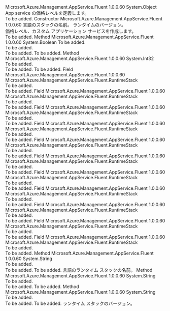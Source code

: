 <Type Name="RuntimeStack" FullName="Microsoft.Azure.Management.AppService.Fluent.RuntimeStack">
  <TypeSignature Language="C#" Value="public class RuntimeStack" />
  <TypeSignature Language="ILAsm" Value=".class public auto ansi beforefieldinit RuntimeStack extends System.Object" />
  <TypeSignature Language="DocId" Value="T:Microsoft.Azure.Management.AppService.Fluent.RuntimeStack" />
  <TypeSignature Language="VB.NET" Value="Public Class RuntimeStack" />
  <TypeSignature Language="F#" Value="type RuntimeStack = class" />
  <AssemblyInfo>
    <AssemblyName>Microsoft.Azure.Management.AppService.Fluent</AssemblyName>
    <AssemblyVersion>1.0.0.60</AssemblyVersion>
  </AssemblyInfo>
  <Base>
    <BaseTypeName>System.Object</BaseTypeName>
  </Base>
  <Interfaces />
  <Docs>
    <summary>
            App service の価格レベルを定義します。
            </summary>
    <remarks>To be added.</remarks>
  </Docs>
  <Members>
    <Member MemberName=".ctor">
      <MemberSignature Language="C#" Value="public RuntimeStack (string stack, string version);" />
      <MemberSignature Language="ILAsm" Value=".method public hidebysig specialname rtspecialname instance void .ctor(string stack, string version) cil managed" />
      <MemberSignature Language="DocId" Value="M:Microsoft.Azure.Management.AppService.Fluent.RuntimeStack.#ctor(System.String,System.String)" />
      <MemberSignature Language="VB.NET" Value="Public Sub New (stack As String, version As String)" />
      <MemberSignature Language="F#" Value="new Microsoft.Azure.Management.AppService.Fluent.RuntimeStack : string * string -&gt; Microsoft.Azure.Management.AppService.Fluent.RuntimeStack" Usage="new Microsoft.Azure.Management.AppService.Fluent.RuntimeStack (stack, version)" />
      <MemberType>Constructor</MemberType>
      <AssemblyInfo>
        <AssemblyName>Microsoft.Azure.Management.AppService.Fluent</AssemblyName>
        <AssemblyVersion>1.0.0.60</AssemblyVersion>
      </AssemblyInfo>
      <Parameters>
        <Parameter Name="stack" Type="System.String" />
        <Parameter Name="version" Type="System.String" />
      </Parameters>
      <Docs>
        <param name="stack">言語のスタックの名前。</param>
        <param name="version">ランタイムのバージョン。</param>
        <summary>
            価格レベル、カスタム アプリケーション サービスを作成します。
            </summary>
        <remarks>To be added.</remarks>
      </Docs>
    </Member>
    <Member MemberName="Equals">
      <MemberSignature Language="C#" Value="public override bool Equals (object obj);" />
      <MemberSignature Language="ILAsm" Value=".method public hidebysig virtual instance bool Equals(object obj) cil managed" />
      <MemberSignature Language="DocId" Value="M:Microsoft.Azure.Management.AppService.Fluent.RuntimeStack.Equals(System.Object)" />
      <MemberSignature Language="VB.NET" Value="Public Overrides Function Equals (obj As Object) As Boolean" />
      <MemberSignature Language="F#" Value="override this.Equals : obj -&gt; bool" Usage="runtimeStack.Equals obj" />
      <MemberType>Method</MemberType>
      <AssemblyInfo>
        <AssemblyName>Microsoft.Azure.Management.AppService.Fluent</AssemblyName>
        <AssemblyVersion>1.0.0.60</AssemblyVersion>
      </AssemblyInfo>
      <ReturnValue>
        <ReturnType>System.Boolean</ReturnType>
      </ReturnValue>
      <Parameters>
        <Parameter Name="obj" Type="System.Object" />
      </Parameters>
      <Docs>
        <param name="obj">To be added.</param>
        <summary>To be added.</summary>
        <returns>To be added.</returns>
        <remarks>To be added.</remarks>
      </Docs>
    </Member>
    <Member MemberName="GetHashCode">
      <MemberSignature Language="C#" Value="public override int GetHashCode ();" />
      <MemberSignature Language="ILAsm" Value=".method public hidebysig virtual instance int32 GetHashCode() cil managed" />
      <MemberSignature Language="DocId" Value="M:Microsoft.Azure.Management.AppService.Fluent.RuntimeStack.GetHashCode" />
      <MemberSignature Language="VB.NET" Value="Public Overrides Function GetHashCode () As Integer" />
      <MemberSignature Language="F#" Value="override this.GetHashCode : unit -&gt; int" Usage="runtimeStack.GetHashCode " />
      <MemberType>Method</MemberType>
      <AssemblyInfo>
        <AssemblyName>Microsoft.Azure.Management.AppService.Fluent</AssemblyName>
        <AssemblyVersion>1.0.0.60</AssemblyVersion>
      </AssemblyInfo>
      <ReturnValue>
        <ReturnType>System.Int32</ReturnType>
      </ReturnValue>
      <Parameters />
      <Docs>
        <summary>To be added.</summary>
        <returns>To be added.</returns>
        <remarks>To be added.</remarks>
      </Docs>
    </Member>
    <Member MemberName="NETCore_V1_0">
      <MemberSignature Language="C#" Value="public static readonly Microsoft.Azure.Management.AppService.Fluent.RuntimeStack NETCore_V1_0;" />
      <MemberSignature Language="ILAsm" Value=".field public static initonly class Microsoft.Azure.Management.AppService.Fluent.RuntimeStack NETCore_V1_0" />
      <MemberSignature Language="DocId" Value="F:Microsoft.Azure.Management.AppService.Fluent.RuntimeStack.NETCore_V1_0" />
      <MemberSignature Language="VB.NET" Value="Public Shared ReadOnly NETCore_V1_0 As RuntimeStack " />
      <MemberSignature Language="F#" Value=" staticval mutable NETCore_V1_0 : Microsoft.Azure.Management.AppService.Fluent.RuntimeStack" Usage="Microsoft.Azure.Management.AppService.Fluent.RuntimeStack.NETCore_V1_0" />
      <MemberType>Field</MemberType>
      <AssemblyInfo>
        <AssemblyName>Microsoft.Azure.Management.AppService.Fluent</AssemblyName>
        <AssemblyVersion>1.0.0.60</AssemblyVersion>
      </AssemblyInfo>
      <ReturnValue>
        <ReturnType>Microsoft.Azure.Management.AppService.Fluent.RuntimeStack</ReturnType>
      </ReturnValue>
      <Docs>
        <summary>To be added.</summary>
        <remarks>To be added.</remarks>
      </Docs>
    </Member>
    <Member MemberName="NETCore_V1_1">
      <MemberSignature Language="C#" Value="public static readonly Microsoft.Azure.Management.AppService.Fluent.RuntimeStack NETCore_V1_1;" />
      <MemberSignature Language="ILAsm" Value=".field public static initonly class Microsoft.Azure.Management.AppService.Fluent.RuntimeStack NETCore_V1_1" />
      <MemberSignature Language="DocId" Value="F:Microsoft.Azure.Management.AppService.Fluent.RuntimeStack.NETCore_V1_1" />
      <MemberSignature Language="VB.NET" Value="Public Shared ReadOnly NETCore_V1_1 As RuntimeStack " />
      <MemberSignature Language="F#" Value=" staticval mutable NETCore_V1_1 : Microsoft.Azure.Management.AppService.Fluent.RuntimeStack" Usage="Microsoft.Azure.Management.AppService.Fluent.RuntimeStack.NETCore_V1_1" />
      <MemberType>Field</MemberType>
      <AssemblyInfo>
        <AssemblyName>Microsoft.Azure.Management.AppService.Fluent</AssemblyName>
        <AssemblyVersion>1.0.0.60</AssemblyVersion>
      </AssemblyInfo>
      <ReturnValue>
        <ReturnType>Microsoft.Azure.Management.AppService.Fluent.RuntimeStack</ReturnType>
      </ReturnValue>
      <Docs>
        <summary>To be added.</summary>
        <remarks>To be added.</remarks>
      </Docs>
    </Member>
    <Member MemberName="NodeJS_4_4">
      <MemberSignature Language="C#" Value="public static readonly Microsoft.Azure.Management.AppService.Fluent.RuntimeStack NodeJS_4_4;" />
      <MemberSignature Language="ILAsm" Value=".field public static initonly class Microsoft.Azure.Management.AppService.Fluent.RuntimeStack NodeJS_4_4" />
      <MemberSignature Language="DocId" Value="F:Microsoft.Azure.Management.AppService.Fluent.RuntimeStack.NodeJS_4_4" />
      <MemberSignature Language="VB.NET" Value="Public Shared ReadOnly NodeJS_4_4 As RuntimeStack " />
      <MemberSignature Language="F#" Value=" staticval mutable NodeJS_4_4 : Microsoft.Azure.Management.AppService.Fluent.RuntimeStack" Usage="Microsoft.Azure.Management.AppService.Fluent.RuntimeStack.NodeJS_4_4" />
      <MemberType>Field</MemberType>
      <AssemblyInfo>
        <AssemblyName>Microsoft.Azure.Management.AppService.Fluent</AssemblyName>
        <AssemblyVersion>1.0.0.60</AssemblyVersion>
      </AssemblyInfo>
      <ReturnValue>
        <ReturnType>Microsoft.Azure.Management.AppService.Fluent.RuntimeStack</ReturnType>
      </ReturnValue>
      <Docs>
        <summary>To be added.</summary>
        <remarks>To be added.</remarks>
      </Docs>
    </Member>
    <Member MemberName="NodeJS_4_5">
      <MemberSignature Language="C#" Value="public static readonly Microsoft.Azure.Management.AppService.Fluent.RuntimeStack NodeJS_4_5;" />
      <MemberSignature Language="ILAsm" Value=".field public static initonly class Microsoft.Azure.Management.AppService.Fluent.RuntimeStack NodeJS_4_5" />
      <MemberSignature Language="DocId" Value="F:Microsoft.Azure.Management.AppService.Fluent.RuntimeStack.NodeJS_4_5" />
      <MemberSignature Language="VB.NET" Value="Public Shared ReadOnly NodeJS_4_5 As RuntimeStack " />
      <MemberSignature Language="F#" Value=" staticval mutable NodeJS_4_5 : Microsoft.Azure.Management.AppService.Fluent.RuntimeStack" Usage="Microsoft.Azure.Management.AppService.Fluent.RuntimeStack.NodeJS_4_5" />
      <MemberType>Field</MemberType>
      <AssemblyInfo>
        <AssemblyName>Microsoft.Azure.Management.AppService.Fluent</AssemblyName>
        <AssemblyVersion>1.0.0.60</AssemblyVersion>
      </AssemblyInfo>
      <ReturnValue>
        <ReturnType>Microsoft.Azure.Management.AppService.Fluent.RuntimeStack</ReturnType>
      </ReturnValue>
      <Docs>
        <summary>To be added.</summary>
        <remarks>To be added.</remarks>
      </Docs>
    </Member>
    <Member MemberName="NodeJS_6_10">
      <MemberSignature Language="C#" Value="public static readonly Microsoft.Azure.Management.AppService.Fluent.RuntimeStack NodeJS_6_10;" />
      <MemberSignature Language="ILAsm" Value=".field public static initonly class Microsoft.Azure.Management.AppService.Fluent.RuntimeStack NodeJS_6_10" />
      <MemberSignature Language="DocId" Value="F:Microsoft.Azure.Management.AppService.Fluent.RuntimeStack.NodeJS_6_10" />
      <MemberSignature Language="VB.NET" Value="Public Shared ReadOnly NodeJS_6_10 As RuntimeStack " />
      <MemberSignature Language="F#" Value=" staticval mutable NodeJS_6_10 : Microsoft.Azure.Management.AppService.Fluent.RuntimeStack" Usage="Microsoft.Azure.Management.AppService.Fluent.RuntimeStack.NodeJS_6_10" />
      <MemberType>Field</MemberType>
      <AssemblyInfo>
        <AssemblyName>Microsoft.Azure.Management.AppService.Fluent</AssemblyName>
        <AssemblyVersion>1.0.0.60</AssemblyVersion>
      </AssemblyInfo>
      <ReturnValue>
        <ReturnType>Microsoft.Azure.Management.AppService.Fluent.RuntimeStack</ReturnType>
      </ReturnValue>
      <Docs>
        <summary>To be added.</summary>
        <remarks>To be added.</remarks>
      </Docs>
    </Member>
    <Member MemberName="NodeJS_6_2">
      <MemberSignature Language="C#" Value="public static readonly Microsoft.Azure.Management.AppService.Fluent.RuntimeStack NodeJS_6_2;" />
      <MemberSignature Language="ILAsm" Value=".field public static initonly class Microsoft.Azure.Management.AppService.Fluent.RuntimeStack NodeJS_6_2" />
      <MemberSignature Language="DocId" Value="F:Microsoft.Azure.Management.AppService.Fluent.RuntimeStack.NodeJS_6_2" />
      <MemberSignature Language="VB.NET" Value="Public Shared ReadOnly NodeJS_6_2 As RuntimeStack " />
      <MemberSignature Language="F#" Value=" staticval mutable NodeJS_6_2 : Microsoft.Azure.Management.AppService.Fluent.RuntimeStack" Usage="Microsoft.Azure.Management.AppService.Fluent.RuntimeStack.NodeJS_6_2" />
      <MemberType>Field</MemberType>
      <AssemblyInfo>
        <AssemblyName>Microsoft.Azure.Management.AppService.Fluent</AssemblyName>
        <AssemblyVersion>1.0.0.60</AssemblyVersion>
      </AssemblyInfo>
      <ReturnValue>
        <ReturnType>Microsoft.Azure.Management.AppService.Fluent.RuntimeStack</ReturnType>
      </ReturnValue>
      <Docs>
        <summary>To be added.</summary>
        <remarks>To be added.</remarks>
      </Docs>
    </Member>
    <Member MemberName="NodeJS_6_6">
      <MemberSignature Language="C#" Value="public static readonly Microsoft.Azure.Management.AppService.Fluent.RuntimeStack NodeJS_6_6;" />
      <MemberSignature Language="ILAsm" Value=".field public static initonly class Microsoft.Azure.Management.AppService.Fluent.RuntimeStack NodeJS_6_6" />
      <MemberSignature Language="DocId" Value="F:Microsoft.Azure.Management.AppService.Fluent.RuntimeStack.NodeJS_6_6" />
      <MemberSignature Language="VB.NET" Value="Public Shared ReadOnly NodeJS_6_6 As RuntimeStack " />
      <MemberSignature Language="F#" Value=" staticval mutable NodeJS_6_6 : Microsoft.Azure.Management.AppService.Fluent.RuntimeStack" Usage="Microsoft.Azure.Management.AppService.Fluent.RuntimeStack.NodeJS_6_6" />
      <MemberType>Field</MemberType>
      <AssemblyInfo>
        <AssemblyName>Microsoft.Azure.Management.AppService.Fluent</AssemblyName>
        <AssemblyVersion>1.0.0.60</AssemblyVersion>
      </AssemblyInfo>
      <ReturnValue>
        <ReturnType>Microsoft.Azure.Management.AppService.Fluent.RuntimeStack</ReturnType>
      </ReturnValue>
      <Docs>
        <summary>To be added.</summary>
        <remarks>To be added.</remarks>
      </Docs>
    </Member>
    <Member MemberName="NodeJS_6_9">
      <MemberSignature Language="C#" Value="public static readonly Microsoft.Azure.Management.AppService.Fluent.RuntimeStack NodeJS_6_9;" />
      <MemberSignature Language="ILAsm" Value=".field public static initonly class Microsoft.Azure.Management.AppService.Fluent.RuntimeStack NodeJS_6_9" />
      <MemberSignature Language="DocId" Value="F:Microsoft.Azure.Management.AppService.Fluent.RuntimeStack.NodeJS_6_9" />
      <MemberSignature Language="VB.NET" Value="Public Shared ReadOnly NodeJS_6_9 As RuntimeStack " />
      <MemberSignature Language="F#" Value=" staticval mutable NodeJS_6_9 : Microsoft.Azure.Management.AppService.Fluent.RuntimeStack" Usage="Microsoft.Azure.Management.AppService.Fluent.RuntimeStack.NodeJS_6_9" />
      <MemberType>Field</MemberType>
      <AssemblyInfo>
        <AssemblyName>Microsoft.Azure.Management.AppService.Fluent</AssemblyName>
        <AssemblyVersion>1.0.0.60</AssemblyVersion>
      </AssemblyInfo>
      <ReturnValue>
        <ReturnType>Microsoft.Azure.Management.AppService.Fluent.RuntimeStack</ReturnType>
      </ReturnValue>
      <Docs>
        <summary>To be added.</summary>
        <remarks>To be added.</remarks>
      </Docs>
    </Member>
    <Member MemberName="PHP_5_6">
      <MemberSignature Language="C#" Value="public static readonly Microsoft.Azure.Management.AppService.Fluent.RuntimeStack PHP_5_6;" />
      <MemberSignature Language="ILAsm" Value=".field public static initonly class Microsoft.Azure.Management.AppService.Fluent.RuntimeStack PHP_5_6" />
      <MemberSignature Language="DocId" Value="F:Microsoft.Azure.Management.AppService.Fluent.RuntimeStack.PHP_5_6" />
      <MemberSignature Language="VB.NET" Value="Public Shared ReadOnly PHP_5_6 As RuntimeStack " />
      <MemberSignature Language="F#" Value=" staticval mutable PHP_5_6 : Microsoft.Azure.Management.AppService.Fluent.RuntimeStack" Usage="Microsoft.Azure.Management.AppService.Fluent.RuntimeStack.PHP_5_6" />
      <MemberType>Field</MemberType>
      <AssemblyInfo>
        <AssemblyName>Microsoft.Azure.Management.AppService.Fluent</AssemblyName>
        <AssemblyVersion>1.0.0.60</AssemblyVersion>
      </AssemblyInfo>
      <ReturnValue>
        <ReturnType>Microsoft.Azure.Management.AppService.Fluent.RuntimeStack</ReturnType>
      </ReturnValue>
      <Docs>
        <summary>To be added.</summary>
        <remarks>To be added.</remarks>
      </Docs>
    </Member>
    <Member MemberName="PHP_7_0">
      <MemberSignature Language="C#" Value="public static readonly Microsoft.Azure.Management.AppService.Fluent.RuntimeStack PHP_7_0;" />
      <MemberSignature Language="ILAsm" Value=".field public static initonly class Microsoft.Azure.Management.AppService.Fluent.RuntimeStack PHP_7_0" />
      <MemberSignature Language="DocId" Value="F:Microsoft.Azure.Management.AppService.Fluent.RuntimeStack.PHP_7_0" />
      <MemberSignature Language="VB.NET" Value="Public Shared ReadOnly PHP_7_0 As RuntimeStack " />
      <MemberSignature Language="F#" Value=" staticval mutable PHP_7_0 : Microsoft.Azure.Management.AppService.Fluent.RuntimeStack" Usage="Microsoft.Azure.Management.AppService.Fluent.RuntimeStack.PHP_7_0" />
      <MemberType>Field</MemberType>
      <AssemblyInfo>
        <AssemblyName>Microsoft.Azure.Management.AppService.Fluent</AssemblyName>
        <AssemblyVersion>1.0.0.60</AssemblyVersion>
      </AssemblyInfo>
      <ReturnValue>
        <ReturnType>Microsoft.Azure.Management.AppService.Fluent.RuntimeStack</ReturnType>
      </ReturnValue>
      <Docs>
        <summary>To be added.</summary>
        <remarks>To be added.</remarks>
      </Docs>
    </Member>
    <Member MemberName="Ruby_2_3">
      <MemberSignature Language="C#" Value="public static readonly Microsoft.Azure.Management.AppService.Fluent.RuntimeStack Ruby_2_3;" />
      <MemberSignature Language="ILAsm" Value=".field public static initonly class Microsoft.Azure.Management.AppService.Fluent.RuntimeStack Ruby_2_3" />
      <MemberSignature Language="DocId" Value="F:Microsoft.Azure.Management.AppService.Fluent.RuntimeStack.Ruby_2_3" />
      <MemberSignature Language="VB.NET" Value="Public Shared ReadOnly Ruby_2_3 As RuntimeStack " />
      <MemberSignature Language="F#" Value=" staticval mutable Ruby_2_3 : Microsoft.Azure.Management.AppService.Fluent.RuntimeStack" Usage="Microsoft.Azure.Management.AppService.Fluent.RuntimeStack.Ruby_2_3" />
      <MemberType>Field</MemberType>
      <AssemblyInfo>
        <AssemblyName>Microsoft.Azure.Management.AppService.Fluent</AssemblyName>
        <AssemblyVersion>1.0.0.60</AssemblyVersion>
      </AssemblyInfo>
      <ReturnValue>
        <ReturnType>Microsoft.Azure.Management.AppService.Fluent.RuntimeStack</ReturnType>
      </ReturnValue>
      <Docs>
        <summary>To be added.</summary>
        <remarks>To be added.</remarks>
      </Docs>
    </Member>
    <Member MemberName="Stack">
      <MemberSignature Language="C#" Value="public string Stack ();" />
      <MemberSignature Language="ILAsm" Value=".method public hidebysig instance string Stack() cil managed" />
      <MemberSignature Language="DocId" Value="M:Microsoft.Azure.Management.AppService.Fluent.RuntimeStack.Stack" />
      <MemberSignature Language="VB.NET" Value="Public Function Stack () As String" />
      <MemberSignature Language="F#" Value="member this.Stack : unit -&gt; string" Usage="runtimeStack.Stack " />
      <MemberType>Method</MemberType>
      <AssemblyInfo>
        <AssemblyName>Microsoft.Azure.Management.AppService.Fluent</AssemblyName>
        <AssemblyVersion>1.0.0.60</AssemblyVersion>
      </AssemblyInfo>
      <ReturnValue>
        <ReturnType>System.String</ReturnType>
      </ReturnValue>
      <Parameters />
      <Docs>
        <summary>To be added.</summary>
        <returns>To be added.</returns>
        <remarks>To be added.</remarks>
        <return>言語のランタイム スタックの名前。</return>
      </Docs>
    </Member>
    <Member MemberName="ToString">
      <MemberSignature Language="C#" Value="public override string ToString ();" />
      <MemberSignature Language="ILAsm" Value=".method public hidebysig virtual instance string ToString() cil managed" />
      <MemberSignature Language="DocId" Value="M:Microsoft.Azure.Management.AppService.Fluent.RuntimeStack.ToString" />
      <MemberSignature Language="VB.NET" Value="Public Overrides Function ToString () As String" />
      <MemberSignature Language="F#" Value="override this.ToString : unit -&gt; string" Usage="runtimeStack.ToString " />
      <MemberType>Method</MemberType>
      <AssemblyInfo>
        <AssemblyName>Microsoft.Azure.Management.AppService.Fluent</AssemblyName>
        <AssemblyVersion>1.0.0.60</AssemblyVersion>
      </AssemblyInfo>
      <ReturnValue>
        <ReturnType>System.String</ReturnType>
      </ReturnValue>
      <Parameters />
      <Docs>
        <summary>To be added.</summary>
        <returns>To be added.</returns>
        <remarks>To be added.</remarks>
      </Docs>
    </Member>
    <Member MemberName="Version">
      <MemberSignature Language="C#" Value="public string Version ();" />
      <MemberSignature Language="ILAsm" Value=".method public hidebysig instance string Version() cil managed" />
      <MemberSignature Language="DocId" Value="M:Microsoft.Azure.Management.AppService.Fluent.RuntimeStack.Version" />
      <MemberSignature Language="VB.NET" Value="Public Function Version () As String" />
      <MemberSignature Language="F#" Value="member this.Version : unit -&gt; string" Usage="runtimeStack.Version " />
      <MemberType>Method</MemberType>
      <AssemblyInfo>
        <AssemblyName>Microsoft.Azure.Management.AppService.Fluent</AssemblyName>
        <AssemblyVersion>1.0.0.60</AssemblyVersion>
      </AssemblyInfo>
      <ReturnValue>
        <ReturnType>System.String</ReturnType>
      </ReturnValue>
      <Parameters />
      <Docs>
        <summary>To be added.</summary>
        <returns>To be added.</returns>
        <remarks>To be added.</remarks>
        <return>ランタイム スタックのバージョン。</return>
      </Docs>
    </Member>
  </Members>
</Type>